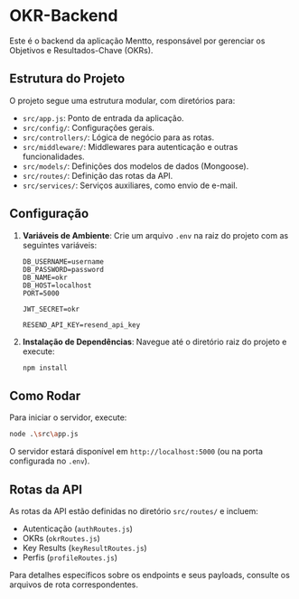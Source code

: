 # OKR-Backend

Este é o backend da aplicação Mentto, responsável por gerenciar os Objetivos e Resultados-Chave (OKRs).

## Estrutura do Projeto

O projeto segue uma estrutura modular, com diretórios para:
- `src/app.js`: Ponto de entrada da aplicação.
- `src/config/`: Configurações gerais.
- `src/controllers/`: Lógica de negócio para as rotas.
- `src/middleware/`: Middlewares para autenticação e outras funcionalidades.
- `src/models/`: Definições dos modelos de dados (Mongoose).
- `src/routes/`: Definição das rotas da API.
- `src/services/`: Serviços auxiliares, como envio de e-mail.

## Configuração

1.  **Variáveis de Ambiente**: Crie um arquivo `.env` na raiz do projeto com as seguintes variáveis:
    ```
    DB_USERNAME=username
    DB_PASSWORD=password
    DB_NAME=okr
    DB_HOST=localhost
    PORT=5000

    JWT_SECRET=okr

    RESEND_API_KEY=resend_api_key
    ```

2.  **Instalação de Dependências**: Navegue até o diretório raiz do projeto e execute:
    ```bash
    npm install
    ```

## Como Rodar

Para iniciar o servidor, execute:

```bash
node .\src\app.js
```

O servidor estará disponível em `http://localhost:5000` (ou na porta configurada no `.env`).

## Rotas da API

As rotas da API estão definidas no diretório `src/routes/` e incluem:
- Autenticação (`authRoutes.js`)
- OKRs (`okrRoutes.js`)
- Key Results (`keyResultRoutes.js`)
- Perfis (`profileRoutes.js`)

Para detalhes específicos sobre os endpoints e seus payloads, consulte os arquivos de rota correspondentes.